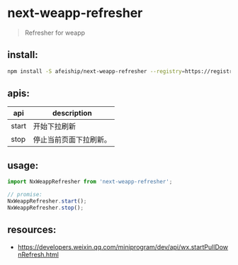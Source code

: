 # next-weapp-refresher
> Refresher for weapp

## install:
```bash
npm install -S afeiship/next-weapp-refresher --registry=https://registry.npm.taobao.org
```

## apis:
| api   | description            |
|-------|------------------------|
| start | 开始下拉刷新           |
| stop  | 停止当前页面下拉刷新。 |

## usage:
```js
import NxWeappRefresher from 'next-weapp-refresher';

// promise:
NxWeappRefresher.start();
NxWeappRefresher.stop();
```

## resources:
- https://developers.weixin.qq.com/miniprogram/dev/api/wx.startPullDownRefresh.html
